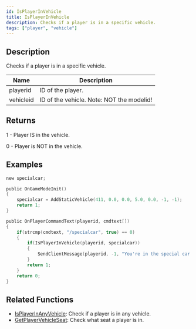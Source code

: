 ```yaml
---
id: IsPlayerInVehicle
title: IsPlayerInVehicle
description: Checks if a player is in a specific vehicle.
tags: ["player", "vehicle"]
---
```


## Description

Checks if a player is in a specific vehicle.

| Name      | Description                               |
| --------- | ----------------------------------------- |
| playerid  | ID of the player.                         |
| vehicleid | ID of the vehicle. Note: NOT the modelid! |

## Returns

1 - Player IS in the vehicle.

0 - Player is NOT in the vehicle.

## Examples

```c
new specialcar;

public OnGameModeInit()
{
    specialcar = AddStaticVehicle(411, 0.0, 0.0, 5.0, 0.0, -1, -1);
    return 1;
}

public OnPlayerCommandText(playerid, cmdtext[])
{
    if(strcmp(cmdtext, "/specialcar", true) == 0)
    {
        if(IsPlayerInVehicle(playerid, specialcar))
        {
            SendClientMessage(playerid, -1, "You're in the special car!");
        }
        return 1;
    }
    return 0;
}
```

## Related Functions

- [IsPlayerInAnyVehicle](../functions/IsPlayerInAnyVehicle.md): Check if a player is in any vehicle.
- [GetPlayerVehicleSeat](../functions/GetPlayerVehicleSeat.md): Check what seat a player is in.

